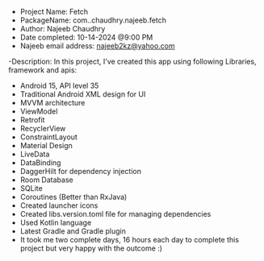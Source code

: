 - Project Name: Fetch
- PackageName: com..chaudhry.najeeb.fetch
- Author: Najeeb Chaudhry
- Date completed: 10-14-2024 @9:00 PM
- Najeeb email address: najeeb2kz@yahoo.com

-Description: In this project, I've created this app using following Libraries, framework and apis:
- Android 15, API level 35
- Traditional Android XML design for UI
- MVVM architecture
- ViewModel
- Retrofit
- RecyclerView
- ConstraintLayout
- Material Design
- LiveData
- DataBinding
- DaggerHilt for dependency injection
- Room Database
- SQLite
- Coroutines (Better than RxJava)
- Created launcher icons
- Created libs.version.toml file for managing dependencies
- Used Kotlin language
- Latest Gradle and Gradle plugin
- It took me two complete days, 16 hours each day to complete this project but very happy with the outcome :)
